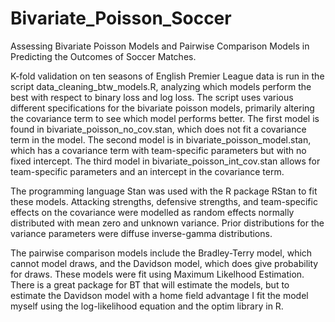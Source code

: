# Bivariate_Poisson_Soccer
Assessing Bivariate Poisson Models and Pairwise Comparison Models in Predicting the Outcomes of Soccer Matches.

K-fold validation on ten seasons of English Premier League data is run in the script data_cleaning_btw_models.R, analyzing which models perform the best with respect to binary loss and log loss. The script uses various different specifications for the bivariate poisson models, primarily altering the covariance term to see which model performs better. The first model is found in bivariate_poisson_no_cov.stan, which does not fit a covariance term in the model. The second model is in bivariate_poisson_model.stan, which has a covariance term with team-specific parameters but with no fixed intercept. The third model in bivariate_poisson_int_cov.stan allows for team-specific parameters and an intercept in the covariance term.

The programming language Stan was used with the R package RStan to fit these models. Attacking strengths, defensive strengths, and team-specific effects on the covariance were modelled as random effects normally distributed with mean zero and unknown variance. Prior distributions for the variance parameters were diffuse inverse-gamma distributions.

The pairwise comparison models include the Bradley-Terry model, which cannot model draws, and the Davidson model, which does give probability for draws. These models were fit using Maximum Likelhood Estimation. There is a great package for BT that will estimate the models, but to estimate the Davidson model with a home field advantage I fit the model myself using the log-likelihood equation and the optim library in R.
